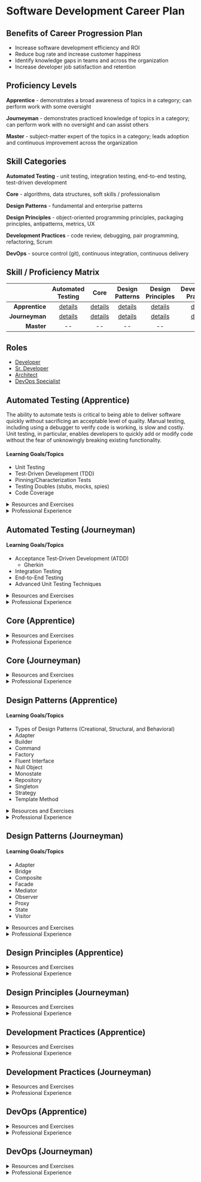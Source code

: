 # Software Development Career Plan


## Benefits of Career Progression Plan

* Increase software development efficiency and ROI
* Reduce bug rate and increase customer happiness
* Identify knowledge gaps in teams and across the organization
* Increase developer job satisfaction and retention

## Proficiency Levels

**Apprentice** - demonstrates a broad awareness of topics in a category; can perform work with some oversight

**Journeyman** - demonstrates practiced knowledge of topics in a category; can perform work with no oversight and can assist others

**Master** - subject-matter expert of the topics in a category; leads adoption and continuous improvement across the organization

## Skill Categories

**Automated Testing** - unit testing, integration testing, end-to-end testing, test-driven development

**Core** - algorithms, data structures, soft skills / professionalism

**Design Patterns** - fundamental and enterprise patterns

**Design Principles** - object-oriented programming principles, packaging principles, antipatterns, metrics, UX

**Development Practices** - code review, debugging, pair programming, refactoring, Scrum

**DevOps** - source control (git), continuous integration, continuous delivery


## Skill / Proficiency Matrix

|                | **Automated<br>Testing** | **Core** | **Design<br>Patterns** | **Design<br>Principles** | **Development<br>Practices** | **DevOps** |
| -------------: | :----------------------: | :------: | :--------------------: | :----------------------: | :--------------------------: | :--------: |
| **Apprentice** | [details](#automated-testing-apprentice) | [details](#core-apprentice) | [details](#design-patterns-apprentice) | [details](#design-principles-apprentice) | [details](#development-practices-apprentice) | [details](#devops-apprentice) |
| **Journeyman** | [details](#automated-testing-journeyman) | [details](#core-journeyman) | [details](#design-patterns-journeyman) | [details](#design-principles-journeyman) | [details](#development-practices-journeyman) | [details](#devops-journeyman) |
| **Master**     | -- | -- | -- | -- | -- | -- |


## Roles

* [Developer](./roles/developer.md)
* [Sr. Developer](./roles/senior_developer.md)
* [Architect](./roles/architect.md)
* [DevOps Specialist](./roles/devops_specialiest.md)

## <a name="automated-testing-apprentice"></a>Automated Testing (Apprentice)

The ability to automate tests is critical to being able to deliver software quickly without sacrificing an acceptable level of quality. Manual testing, including using a debugger to verify code is working, is slow and costly. Unit testing, in particular, enables developers to quickly add or modify code without the fear of unknowingly breaking existing functionality.

#### Learning Goals/Topics
- Unit Testing
- Test-Driven Development (TDD)
- Pinning/Characterization Tests
- Testing Doubles (stubs, mocks, spies)
- Code Coverage

<details>
  <summary>Resources and Exercises</summary>
  
#### Resources

Suggested Books
- [ ] [The Art of Unit Testing (C#)](https://www.amazon.com/Art-Unit-Testing-examples/dp/1617290890/) 
- [ ] [Effective Unit Testing (Java)](https://www.amazon.com/Effective-Unit-Testing-guide-developers/dp/1935182579)

Suggested Blog Posts
- [ ] ['Writing Descriptive Test Names', Google Testing Blog](https://testing.googleblog.com/2014/10/testing-on-toilet-writing-descriptive.html)
- [ ] ['Don't Put Logic in Tests', Google Testing Blog](https://testing.googleblog.com/2014/07/testing-on-toilet-dont-put-logic-in.html) 
- [ ] ['Test Behaviors, Not Methods', Google Testing Blog](https://testing.googleblog.com/2014/04/testing-on-toilet-test-behaviors-not.html)
- [ ] ['Change Detector Tests Considered Harmful', Google Testing Blog](https://testing.googleblog.com/2015/01/testing-on-toilet-change-detector-tests.html) 
- [ ] ['The Way of Testivus', Artima Weblog](https://www.artima.com/weblogs/viewpost.jsp?thread=203994)
- [ ] ['An Introduction to Code Coverage', Atlassian](https://www.atlassian.com/continuous-delivery/software-testing/code-coverage)
- [ ] ['How much test coverage do I need? - The Testivus Answer', DeveloperTesting.com](http://www.developertesting.com/archives/month200705/20070504-000425.html)
  
#### Exercises
- [ ] ['Roman Numerals - Coding Dojo', Coding Dojo](http://codingdojo.org/kata/RomanNumerals/)

</details>

<details>
  <summary>Professional Experience</summary>
  
#### Professional Experience
- [ ] Demonstrate the ability to get untested code under test before modifying or adding behavoirs 
- [ ] Demonstrate the ability to use TDD to complete feature development
- [ ] Explain the differences between different testing doubles (stubs, mocks, spies)
- [ ] Demonstrate the use of code coverage to find and fill testing gaps

</details>

## <a name="automated-testing-journeyman"></a>Automated Testing (Journeyman)

#### Learning Goals/Topics
- Acceptance Test-Driven Development (ATDD)
  - Gherkin
- Integration Testing
- End-to-End Testing
- Advanced Unit Testing Techniques

<details>
  <summary>Resources and Exercises</summary>
  
#### Resources

Suggested Books
- [ ] [The Cucumber for Java Book: Behaviour-Driven Development for Testers and Developers](https://www.amazon.com/dp/1941222293)
- [ ] [Working Effectively with Legacy Code, Chapters 1-24](https://www.amazon.com/Working-Effectively-Legacy-Michael-Feathers/dp/0131177052)

Suggested Blog Posts
- [ ] ['What Makes a Good Test?', Google Testing Blog](https://testing.googleblog.com/2014/03/testing-on-toilet-what-makes-good-test.html)
- [ ] ['What Makes a Good End-to-End Test?', Google Testing Blog](https://testing.googleblog.com/2016/09/testing-on-toilet-what-makes-good-end.html)
- [ ] ['Test Behavior, Not Implementation'](https://testing.googleblog.com/2013/08/testing-on-toilet-test-behavior-not.html)
- [ ] ['Expect vs. Assert', Google Testing Blog](https://testing.googleblog.com/2008/07/tott-expect-vs-assert.html)
- [ ] ['Test Coverage', Martin Fowler Bliki](https://martinfowler.com/bliki/TestCoverage.html)
- [ ] ['Cobra effect', Wikipedia](https://en.wikipedia.org/wiki/Cobra_effect)
- [ ] [Test-Driven Development By Example](https://www.amazon.com/Test-Driven-Development-Kent-Beck/dp/0321146530)
- [ ] [How to Misuse Code Coverage](http://www.exampler.com/testing-com/writings/coverage.pdf)
- [ ] ['Don't Overuse Mocks', Google Testing Blog](https://testing.googleblog.com/2013/05/testing-on-toilet-dont-overuse-mocks.html)

Other
- [ ] Limit invariants to improve tests

#### Exercises
- [ ] [The Ray Tracer Challenge](https://www.amazon.com/Ray-Tracer-Challenge-Test-Driven-Renderer/dp/1680502719)

</details>

<details>
  <summary>Professional Experience</summary>
  
#### Professional Experience
- [ ] Demonstrate the ability to create end-to-end tests using Cucumber or some equivalent ATDD tool

</details>

## <a name="core-apprentice"></a>Core (Apprentice)

<details>
  <summary>Resources and Exercises</summary>
  
#### Resources
- [ ] [Conceptual Blockbusting](https://www.amazon.com/Conceptual-Blockbusting-Guide-Better-Ideas/dp/0738205370)
- [ ] [The Clean Coder](https://www.amazon.com/Clean-Coder-Conduct-Professional-Programmers/dp/0137081073)
- [ ] [A Common-Sense Guide to Data Structures and Algorithms](https://www.amazon.com/Common-Sense-Guide-Data-Structures-Algorithms/dp/1680502441)

#### Training
- [ ] [HackerRank - Java Language Proficiency](https://www.hackerrank.com/domains/java)
- [ ] [The Design of Everyday Things](https://www.udacity.com/course/intro-to-the-design-of-everyday-things--design101)
- [ ] [Algorithms and Data Structures, PluralSight](https://www.pluralsight.com/courses/ads-part1)
- [ ] [Advent of Code, Day 19: An Elephant Named Joseph](https://adventofcode.com/2016/day/19)
  - [ ] Implement using array list
  - [ ] Implement using a linked list
  - [ ] Explain the trade-offs of the implementations

</details>

<details>
  <summary>Professional Experience</summary>
  
#### Professional Experience
- [ ] Maintain a weekly mentorship for 3 months; track what was discussed/learned
- [ ] Complete "HackerRank - Java Language Proficiency" problems for the following sub-domains:
  - [ ] Introduction
  - [ ] Strings
  - [ ] BigNumber
  - [ ] Data Structures
  - [ ] Object Oriented Programming
  - [ ] Exception Handling
- [ ] Demonstrate the importance of setting capacity on a data structure when applicable

</details>

## <a name="core-journeyman"></a>Core (Journeyman)

<details>
  <summary>Resources and Exercises</summary>
  
#### Resources

Suggested Books
- [ ] [Cracking the Coding Interview](https://www.amazon.com/Cracking-Coding-Interview-Programming-Questions/dp/0984782850/)
- [ ] [Programming Pearls](https://www.amazon.com/Programming-Pearls-2nd-Jon-Bentley/dp/0201657880)

#### Exercises
- [ ] Implement a Chip-8 Emulator

</details>

<details>
  <summary>Professional Experience</summary>
  
#### Professional Experience
- [ ] ...

</details>

## <a name="design-patterns-apprentice"></a>Design Patterns (Apprentice)

#### Learning Goals/Topics
- Types of Design Patterns (Creational, Structural, and Behavioral)
- Adapter
- Builder
- Command
- Factory
- Fluent Interface
- Null Object
- Monostate
- Repository
- Singleton
- Strategy
- Template Method

<details>
  <summary>Resources and Exercises</summary>
  
#### Resources

Suggested Books
- [ ] [Head First Design Patterns](https://www.amazon.com/Head-First-Design-Patterns-Brain-Friendly/dp/0596007124)

Suggested Blog Posts
- [ ] [The Monostate pattern](https://www.simplethread.com/the-monostate-pattern/)
- [ ] [Fluent Interface](https://martinfowler.com/bliki/FluentInterface.html)
- [ ] [Builder Pattern](https://www.geeksforgeeks.org/builder-design-pattern/)

Websites
- [ ] https://www.dofactory.com/net/design-patterns
- [ ] https://github.com/iluwatar/java-design-patterns
- [ ] https://www.javatpoint.com/design-patterns-in-java

#### Exercises
- [ ] [Gilded Rose Kata](https://github.com/emilybache/GildedRose-Refactoring-Kata)
- [ ] [Design Patterns Library, PluralSight](https://www.pluralsight.com/courses/patterns-library)
- [ ] [StringBuilder Workshop](../exercises/string_builder_workshop.md)

</details>

<details>
  <summary>Professional Experience</summary>
  
#### Professional Experience
- [ ] Describe the different categories of patterns: creational, structural, and behavioral
- [ ] Identify design patterns in the tech stack (language, libraries, frameworks) used in projects you are a contributor
- [ ] Appropriately apply the abstract factory pattern in a project
- [ ] Appropriately apply the factory method pattern in a project
- [ ] Appropriately apply the fluent builder pattern in a project, explain which part is fluent interface and which is builder
- [ ] Appropriately apply the monostate pattern in a project
- [ ] Appropriately apply, or identify the application of, the adapter pattern in a project
- [ ] Appropriately apply the facade pattern in a project
- [ ] Appropriately apply the template method pattern in a project
- [ ] Appropriately apply, or identify the application of, the iterator pattern in a project
- [ ] Appropriately apply, or identify the application of, the observer pattern in a project
- [ ] Appropriately apply, or identify the application of, the composite pattern in a project
- [ ] Appropriately apply the state pattern in a project
- [ ] Appropriately apply, or identify the application of, the proxy pattern in a project

</details>

## <a name="design-patterns-journeyman"></a>Design Patterns (Journeyman)

#### Learning Goals/Topics
- Adapter
- Bridge
- Composite
- Facade
- Mediator
- Observer
- Proxy
- State
- Visitor

<details>
  <summary>Resources and Exercises</summary>
  
### Resources

Suggested Books
- [ ] [Agile Principles, Patterns, and Practices in C#](https://www.amazon.com/Agile-Principles-Patterns-Practices-C/dp/0131857258)

### Exercises
- [ ] ...

</details>

<details>
  <summary>Professional Experience</summary>
  
### Professional Experience
- [ ] ...

</details>

## <a name="design-principles-apprentice"></a>Design Principles (Apprentice)

<details>
  <summary>Resources and Exercises</summary>
  
#### Resources
- [ ] [Clean Code](https://www.amazon.com/Clean-Code-Handbook-Software-Craftsmanship/dp/0132350882)
- [ ] [Don't Make Me Think Revisited](https://www.amazon.com/Dont-Make-Think-Revisited-Usability/dp/0321965515)
- [ ] ['Don't Repeat Yourself', Wikipedia](https://en.wikipedia.org/wiki/Don%27t_repeat_yourself)
- [ ] ['When Does DRY become ARID?', Jeremy Bytes Blog](https://jeremybytes.blogspot.com/2015/08/when-does-dry-become-arid.html)
- [ ] ['YAGNI', Martin Fowler Bliki](https://martinfowler.com/bliki/Yagni.html)
- [ ] [Your Constructors are Completely Irrational, The Code Whisperer Blog](https://blog.thecodewhisperer.com/permalink/your-constructors-are-completely-irrational)
- [ ] [Beware the Bloated Constructor, DaedTech Blog](https://daedtech.com/beware-the-bloated-constructor/)
- [ ] [How to Write Unmaintainable Code](https://www.se.rit.edu/~tabeec/RIT_441/Resources_files/How%20To%20Write%20Unmaintainable%20Code.pdf)

#### Exercises
- [ ] ...

</details>

<details>
  <summary>Professional Experience</summary>
  
#### Professional Experience
- [ ] As part of a code review, identify a problem with poorly implemented constructor and suggest an alternative
- [ ] As part of a code review, suggest a better name for a method or variable
- [ ] ...

</details>

## <a name="design-principles-journeyman"></a>Design Principles (Journeyman)

<details>
  <summary>Resources and Exercises</summary>
  
#### Resources
- [ ] [Agile Principles, Patterns, and Practices in C#](https://www.amazon.com/Agile-Principles-Patterns-Practices-C/dp/0131857258)
  - [ ] Chapter 7, What is Agile Design?
  - [ ] Chapter 8, The Single-Responsibility Principle (SRP)
  - [ ] Chapter 9, The Open/Closed Principle (OCP)
  - [ ] Chapter 10, The Liskov Substitution Principle (LSP)
  - [ ] Chapter 11, The Dependency-Inversion Principle (DIP)
  - [ ] Chapter 12, The Interface Segregation Principle (ISP)
- [ ] [The Pragmatic Programmer](https://www.amazon.com/Pragmatic-Programmer-journey-mastery-Anniversary/dp/0135957052)
- [ ] ['Is Design Dead?', Martin Fowler Bliki](https://martinfowler.com/articles/designDead.html)
- [ ] ['Tony Hoare, Apologies and Retractions', Wikipedia](https://en.wikipedia.org/wiki/Tony_Hoare#Apologies_and_retractions)

#### Exercises
- [ ] ...

</details>

<details>
  <summary>Professional Experience</summary>
  
#### Professional Experience
- [ ] Identify code stratifaction problem in code review

</details>

## <a name="development-practices-apprentice"></a>Development Practices (Apprentice)

<details>
  <summary>Resources and Exercises</summary>
  
#### Resources
- [ ] [Extreme Programming Explained: Embrace Change](https://www.amazon.com/Extreme-Programming-Explained-Embrace-Change/dp/0321278658)
- [ ] [The Cost and Benefits of Pair Programming](https://collaboration.csc.ncsu.edu/laurie/Papers/XPSardinia.PDF)
- [ ] [Why code reviews matter (and actually save time)](https://www.atlassian.com/agile/software-development/code-reviews)
- [ ] [Business Case for Better Software Practices](https://www.construx.com/resources/business-case-for-better-software-practices/)
- [ ] [20 Patterns to Watch For in Your Engineering Team](https://resources.gitprime.com/books/20-patterns/)
- [ ] [Scrum Guide](https://www.scrum.org/resources/scrum-guide)
- [ ] [Scrum@Scale Guide](https://www.scrumatscale.com/scrum-at-scale-guide/)

#### Exercises
- [ ] ...

</details>

<details>
  <summary>Professional Experience</summary>
  
#### Professional Experience
- [ ] Leave 10 comments across multiple code reviews that elicit code changes from the author (provide links to PRs)
- [ ] Complete an entire feature using pair programming
- [ ] Pass [Scrum Open Assessments](https://www.scrum.org/open-assessments)
  - [ ] Scrum Open
  - [ ] Product Owner Open
  - [ ] Developer Open

</details>

## <a name="development-practices-journeyman"></a>Development Practices (Journeyman)

<details>
  <summary>Resources and Exercises</summary>
  
#### Resources
- [ ] [Refactoring](https://www.amazon.com/Refactoring-Improving-Existing-Addison-Wesley-Signature/dp/0134757599)

#### Exercises
- [ ] ...

</details>

<details>
  <summary>Professional Experience</summary>
  
#### Professional Experience
- [ ] ...

</details>

## <a name="devops-apprentice"></a>DevOps (Apprentice)

<details>
  <summary>Resources and Exercises</summary>
  
#### Resources
- [ ] [DevOps Handbook](https://www.amazon.com/DevOps-Handbook-World-Class-Reliability-Organizations/dp/1942788002)
- [ ] [Atlassian's Comparing Git Workflows article](https://www.atlassian.com/git/tutorials/comparing-workflows)
- [ ] [Atlassian's Gitflow Workflow article](https://www.atlassian.com/git/tutorials/comparing-workflows/gitflow-workflow)
- [ ] [Road to Continuous Deployment - Intuit](https://quickbooks-engineering.intuit.com/road-to-continuous-deployment-65bd03b985fc)

#### Exercises
- [ ] [Git Immersion](http://gitimmersion.com/lab_01.html)
- [ ] [Intro to DevOps, Udacity](https://www.udacity.com/course/intro-to-devops--ud611)
- [ ] [How to Use Git and Github, Udacity](https://www.udacity.com/course/how-to-use-git-and-github--ud775)

</details>

<details>
  <summary>Professional Experience</summary>
  
#### Professional Experience
- [ ] Setup a new Git repository and create the necessary branches for Gitflow
- [ ] Create a feature using Gitflow
- [ ] Create a release using Gitflow
- [ ] Create a hotfix using Gitflow
- [ ] Create a build plan in a CI/CD tool of your choice (e.g. Jenkins, Bamboo, GitLab, Azure DevOps) that does the following:
  - [ ] Triggers a build when a new branch is created on the remote server
  - [ ] Compiles the code on that branch
  - [ ] Executes unit tests against the compiled code
  - [ ] Attaches build artifacts to the build 
- [ ] Configure a Git service to require a code review to merge into the develop branch
- [ ] Configure a Git service to require a successful build to merge into the develop branch

</details>

## <a name="devops-journeyman"></a>DevOps (Journeyman)

<details>
  <summary>Resources and Exercises</summary>
  
#### Resources
- [ ] [Agile Principles, Patterns, and Practices in C#](https://www.amazon.com/Agile-Principles-Patterns-Practices-C/dp/0131857258)
  - [ ] Chapter 28, Principles of Package and Component Design

#### Exercises
- [ ] ...

</details>

<details>
  <summary>Professional Experience</summary>
  
#### Professional Experience
- [ ] ...

</details>
